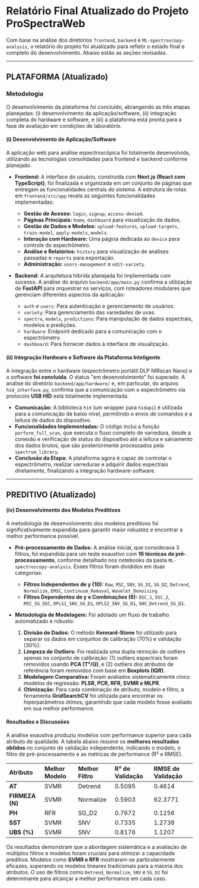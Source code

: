 # Relatório Final Atualizado do Projeto ProSpectraWeb

Com base na análise dos diretórios `frontend`, `backend` e `ML-spectroscopy-analysis`, o relatório do projeto foi atualizado para refletir o estado final e completo do desenvolvimento. Abaixo estão as seções revisadas.

---

## PLATAFORMA (Atualizado)

### Metodologia

O desenvolvimento da plataforma foi concluído, abrangendo as três etapas planejadas: (i) desenvolvimento da aplicação/software, (ii) integração completa do hardware e software, e (iii) a plataforma está pronta para a fase de avaliação em condições de laboratório.

#### (i) Desenvolvimento de Aplicação/Software

A aplicação web para análise espectroscópica foi totalmente desenvolvida, utilizando as tecnologias consolidadas para frontend e backend conforme planejado.

*   **Frontend:** A interface do usuário, construída com **Next.js (React com TypeScript)**, foi finalizada e organizada em um conjunto de páginas que entregam as funcionalidades centrais do sistema. A estrutura de rotas em `frontend/src/app` revela as seguintes funcionalidades implementadas:
    *   **Gestão de Acesso:** `login`, `signup`, `access-denied`.
    *   **Páginas Principais:** `home`, `dashboard` para visualização de dados.
    *   **Gestão de Dados e Modelos:** `upload-features`, `upload-targets`, `train-model`, `apply-models`, `models`.
    *   **Interação com Hardware:** Uma página dedicada ao `device` para controle do espectrômetro.
    *   **Análise e Relatórios:** `history` para visualização de análises passadas e `reports` para exportação.
    *   **Administração:** `users-management` e `edit-variety`.

*   **Backend:** A arquitetura híbrida planejada foi implementada com sucesso. A análise do arquivo `backend/app/main.py` confirma a utilização de **FastAPI** para orquestrar os serviços, com roteadores modulares que gerenciam diferentes aspectos da aplicação:
    *   `auth` e `users`: Para autenticação e gerenciamento de usuários.
    *   `variety`: Para gerenciamento das variedades de uvas.
    *   `spectra`, `models`, `predictions`: Para manipulação de dados espectrais, modelos e predições.
    *   `hardware`: Endpoint dedicado para a comunicação com o espectrômetro.
    *   `dashboard`: Para fornecer dados à interface de visualização.

#### (ii) Integração Hardware e Software da Plataforma Inteligente

A integração entre o hardware (espectrômetro portátil DLP NIRscan Nano) e o software **foi concluída**. O status "em desenvolvimento" foi superado. A análise do diretório `backend/app/hardware/` e, em particular, do arquivo `hid_interface.py`, confirma que a comunicação com o espectrômetro via protocolo **USB HID** está totalmente implementada.

*   **Comunicação:** A biblioteca `hid` (um wrapper para `hidapi`) é utilizada para a comunicação de baixo nível, permitindo o envio de comandos e a leitura de dados do dispositivo.
*   **Funcionalidades Implementadas:** O código inclui a função `perform_full_scan`, que executa o fluxo completo de varredura, desde a conexão e verificação de status do dispositivo até a leitura e salvamento dos dados brutos, que são posteriormente processados pela `spectrum_library`.
*   **Conclusão da Etapa:** A plataforma agora é capaz de controlar o espectrômetro, realizar varreduras e adquirir dados espectrais diretamente, finalizando a integração hardware-software.

---

## PREDITIVO (Atualizado)

#### (iv) Desenvolvimento dos Modelos Preditivos

A metodologia de desenvolvimento dos modelos preditivos foi significativamente expandida para garantir maior robustez e encontrar a melhor performance possível.

*   **Pré-processamento de Dados:** A análise inicial, que considerava 3 filtros, foi expandida para um teste exaustivo com **16 técnicas de pré-processamento**, conforme detalhado nos notebooks da pasta `ML-spectroscopy-analysis`. Esses filtros foram divididos em duas categorias:
    *   **Filtros Independentes de y (10):** `Raw`, `MSC`, `SNV`, `SG_D1`, `SG_D2`, `Detrend`, `Normalize`, `EMSC`, `Continuum_Removal`, `Wavelet_Denoising`.
    *   **Filtros Dependentes de y e Combinações (6):** `OSC_1`, `OSC_2`, `MSC_SG_OSC`, `OPLS1_SNV_SG_D1`, `OPLS2_SNV_SG_D1`, `SNV_Detrend_SG_D1`.

*   **Metodologia de Modelagem:** Foi adotado um fluxo de trabalho automatizado e robusto:
    1.  **Divisão de Dados:** O método **Kennard-Stone** foi utilizado para separar os dados em conjuntos de calibração (70%) e validação (30%).
    2.  **Limpeza de Outliers:** Foi realizada uma dupla remoção de outliers apenas no conjunto de calibração: (1) outliers espectrais foram removidos usando **PCA (T²/Q)**, e (2) outliers dos atributos de referência foram removidos com base em **Boxplots (IQR)**.
    3.  **Modelagem Comparativa:** Foram avaliados sistematicamente cinco modelos de regressão: **PLSR, PCR, RFR, SVMR e MLPR**.
    4.  **Otimização:** Para cada combinação de atributo, modelo e filtro, a ferramenta **GridSearchCV** foi utilizada para encontrar os hiperparâmetros ótimos, garantindo que cada modelo fosse avaliado em sua melhor performance.

#### Resultados e Discussões

A análise exaustiva produziu modelos com performance superior para cada atributo de qualidade. A tabela abaixo resume os **melhores resultados obtidos** no conjunto de validação independente, indicando o modelo, o filtro de pré-processamento e as métricas de performance (R² e RMSE).

| Atributo      | Melhor Modelo | Melhor Filtro | R² de Validação | RMSE de Validação |
| :------------ | :------------ | :------------ | :-------------- | :---------------- |
| **AT**        | SVMR          | Detrend       | 0.5095          | 0.4614            |
| **FIRMEZA (N)** | SVMR          | Normalize     | 0.5903          | 62.3771           |
| **PH**        | RFR           | SG_D2         | 0.7672          | 0.1256            |
| **SST**       | SVMR          | SNV           | 0.7335          | 1.2738            |
| **UBS (%)**   | SVMR          | SNV           | 0.8176          | 1.1207            |

Os resultados demonstram que a abordagem sistemática e a avaliação de múltiplos filtros e modelos foram cruciais para otimizar a capacidade preditiva. Modelos como **SVMR e RFR** mostraram-se particularmente eficazes, superando os modelos lineares tradicionais para a maioria dos atributos. O uso de filtros como `Detrend`, `Normalize`, `SNV` e `SG_D2` foi determinante para alcançar a melhor performance em cada caso.